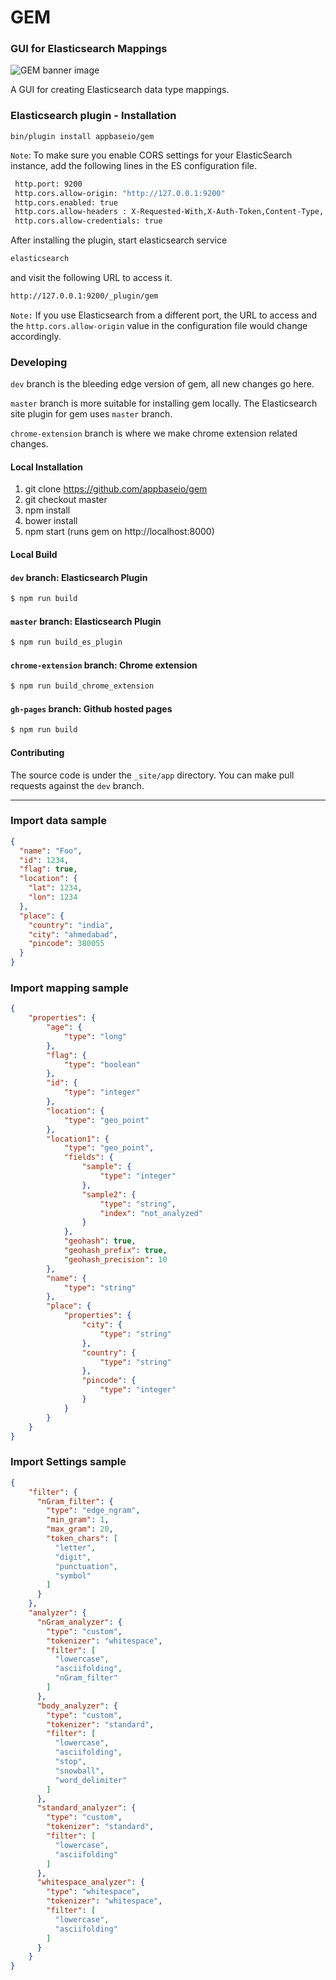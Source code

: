 # GEM 

### GUI for Elasticsearch Mappings

![GEM banner image](http://i.imgur.com/OjNdc5p.png)

A GUI for creating Elasticsearch data type mappings.

### Elasticsearch plugin - Installation

``bin/plugin install appbaseio/gem``

``Note``: To make sure you enable CORS settings for your ElasticSearch instance, add the following lines in the ES configuration file.

```sh
 http.port: 9200
 http.cors.allow-origin: "http://127.0.0.1:9200"
 http.cors.enabled: true
 http.cors.allow-headers : X-Requested-With,X-Auth-Token,Content-Type, Content-Length, Authorization
 http.cors.allow-credentials: true
```

After installing the plugin, 
start elasticsearch service 
```sh
elasticsearch
```
and visit the following URL to access it.

```sh 
http://127.0.0.1:9200/_plugin/gem 
```

``Note:`` If you use Elasticsearch from a different port, the URL to access and the `http.cors.allow-origin` value in the configuration file would change accordingly.

### Developing

``dev`` branch is the bleeding edge version of gem, all new changes go here.

``master`` branch is more suitable for installing gem locally. The Elasticsearch site plugin for gem uses ``master`` branch.

``chrome-extension`` branch is where we make chrome extension related changes.

#### Local Installation

1. git clone https://github.com/appbaseio/gem
2. git checkout master
3. npm install
4. bower install
5. npm start (runs gem on http://localhost:8000)

#### Local Build

#### `dev` branch: Elasticsearch Plugin

```sh
$ npm run build
```

#### `master` branch: Elasticsearch Plugin

```sh
$ npm run build_es_plugin
```

#### `chrome-extension` branch: Chrome extension

```sh
$ npm run build_chrome_extension
```

#### `gh-pages` branch: Github hosted pages

```sh
$ npm run build
```

#### Contributing

The source code is under the ``_site/app`` directory.
You can make pull requests against the ``dev`` branch.

---


### Import data sample
```json
{
  "name": "Foo",
  "id": 1234,
  "flag": true,
  "location": {
    "lat": 1234,
    "lon": 1234
  },
  "place": {
    "country": "india",
    "city": "ahmedabad",
    "pincode": 380055
  }
}
```

### Import mapping sample
```json
{
	"properties": {
		"age": {
			"type": "long"
		},
		"flag": {
			"type": "boolean"
		},
		"id": {
			"type": "integer"
		},
		"location": {
			"type": "geo_point"
		},
		"location1": {
			"type": "geo_point",
			"fields": {
				"sample": {
					"type": "integer"
				},
				"sample2": {
					"type": "string",
					"index": "not_analyzed"
				}
			},
			"geohash": true,
			"geohash_prefix": true,
			"geohash_precision": 10
		},
		"name": {
			"type": "string"
		},
		"place": {
			"properties": {
				"city": {
					"type": "string"
				},
				"country": {
					"type": "string"
				},
				"pincode": {
					"type": "integer"
				}
			}
		}
	}
}
```

### Import Settings sample
```json
{
	"filter": {
	  "nGram_filter": {
	    "type": "edge_ngram",
	    "min_gram": 1,
	    "max_gram": 20,
	    "token_chars": [
	      "letter",
	      "digit",
	      "punctuation",
	      "symbol"
	    ]
	  }
	},
	"analyzer": {
	  "nGram_analyzer": {
	    "type": "custom",
	    "tokenizer": "whitespace",
	    "filter": [
	      "lowercase",
	      "asciifolding",
	      "nGram_filter"
	    ]
	  },
	  "body_analyzer": {
	    "type": "custom",
	    "tokenizer": "standard",
	    "filter": [
	      "lowercase",
	      "asciifolding",
	      "stop",
	      "snowball",
	      "word_delimiter"
	    ]
	  },
	  "standard_analyzer": {
	    "type": "custom",
	    "tokenizer": "standard",
	    "filter": [
	      "lowercase",
	      "asciifolding"
	    ]
	  },
	  "whitespace_analyzer": {
	    "type": "whitespace",
	    "tokenizer": "whitespace",
	    "filter": [
	      "lowercase",
	      "asciifolding"
	    ]
	  }
	}
}
```
